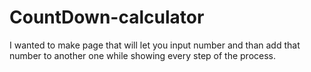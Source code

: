 # CountDown-calculator
I wanted to make page that will let you input number and than add that number to another one while showing every step of the process.
